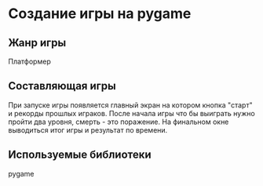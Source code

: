 # Создание игры на pygame
## Жанр игры
Платформер
## Составляющая игры
При запуске игры появляется главный экран на котором кнопка "старт" и рекорды прошлых играков. После начала игры что бы выиграть нужно пройти два уровня, смерть - это поражение. На финальном окне выводиться итог игры и результат по времени.
## Используемые библиотеки
pygame
